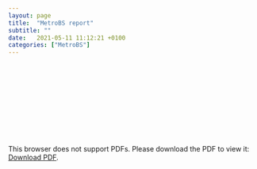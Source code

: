 ```yaml
---
layout: page
title:  "MetroBS report"
subtitle: ""
date:   2021-05-11 11:12:21 +0100
categories: ["MetroBS"]
---
```



<object data="https://github.com/freshq99/freshq99.github.io/blob/master/docs/MetroBS-Report.pdf" type="application/pdf" width="700px" height="700px">
    <embed src="https://github.com/freshq99/freshq99.github.io/blob/master/docs/MetroBS-Report.pdf">
        <p>This browser does not support PDFs. Please download the PDF to view it: <a href="https://github.com/freshq99/freshq99.github.io/blob/master/docs/MetroBS-Report.pdf">Download PDF</a>.</p>
    </embed>
</object>
